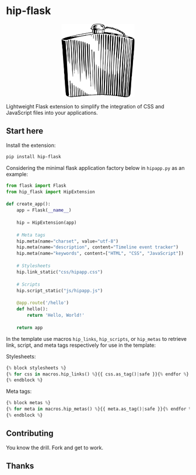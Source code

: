 # hip-flask

<p align="center">
    <img src="flask.svg" width="200" height="200" alt="Hip flask" />
</p>

Lightweight Flask extension to simplify the integration of CSS and JavaScript files
into your applications.

## Start here 

Install the extension:

```sh
pip install hip-flask
```

Considering the minimal flask application factory below in `hipapp.py` as an example:

```python
from flask import Flask
from hip_flask import HipExtension

def create_app():
    app = Flask(__name__)

    hip = HipExtension(app)

    # Meta tags
    hip.meta(name="charset", value="utf-8")
    hip.meta(name="description", content="Timeline event tracker")
    hip.meta(name="keywords", content=["HTML", "CSS", "JavaScript"])
    
    # Stylesheets
    hip.link_static("css/hipapp.css")

    # Scripts
    hip.script_static("js/hipapp.js")

    @app.route('/hello')
    def hello():
        return 'Hello, World!'

    return app
```

In the template use macros `hip_links`, `hip_scripts`, or `hip_metas` to retrieve link,
script, and meta tags respectively for use in the template:

Stylesheets:

```python
{% block stylesheets %}
{% for css in macros.hip_links() %}{{ css.as_tag()|safe }}{% endfor %}
{% endblock %}
```

Meta tags:

```python
{% block metas %}
{% for meta in macros.hip_metas() %}{{ meta.as_tag()|safe }}{% endfor %}
{% endblock %}
```

## Contributing

You know the drill. Fork and get to work.

## Thanks
